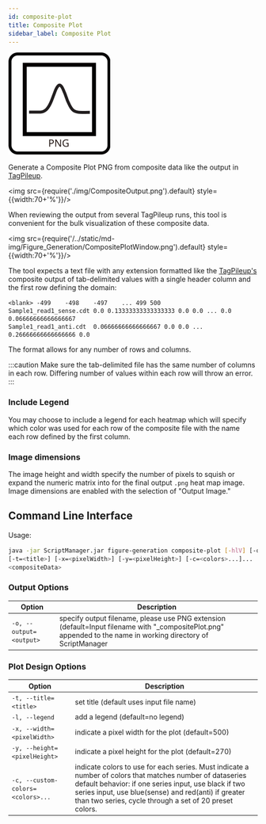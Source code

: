 ```yaml
---
id: composite-plot
title: Composite Plot
sidebar_label: Composite Plot
---
```


![Composite Plot](/../static/icons/Figure_Generation/Composite-plot.svg)

Generate a Composite Plot PNG from composite data like the output in [TagPileup][tag-pileup].

<img src={require('./img/CompositeOutput.png').default} style={{width:70+'%'}}/>

When reviewing the output from several TagPileup runs, this tool is convenient for the bulk visualization of these composite data.

<img src={require('/../static/md-img/Figure_Generation/CompositePlotWindow.png').default} style={{width:70+'%'}}/>

The tool expects a text file with any extension formatted like the [TagPileup's][tag-pileup] composite output of tab-delimited values with a single header column and the first row defining the domain:

```
<blank>	-499	-498	-497	...	499	500
Sample1_read1_sense.cdt	0.0	0.13333333333333333	0.0	0.0	...	0.0	0.06666666666666667
Sample1_read1_anti.cdt	0.06666666666666667	0.0	0.0	...	0.26666666666666666	0.0
```

The format allows for any number of rows and columns.

:::caution
Make sure the tab-delimited file has the same number of columns in each row. Differing number of values within each row will throw an error.
:::

### Include Legend

You may choose to include a legend for each heatmap which will specify which color was used for each row of the composite file with the name each row defined by the first column.

### Image dimensions

The image height and width specify the number of pixels to squish or expand the numeric matrix into for the final output `.png` heat map image. Image dimensions are enabled with the selection of "Output Image."


## Command Line Interface

Usage:

```bash
java -jar ScriptManager.jar figure-generation composite-plot [-hlV] [-o=<output>]
[-t=<title>] [-x=<pixelWidth>] [-y=<pixelHeight>] [-c=<colors>...]...
<compositeData>
```

### Output Options

| Option | Description |
| ------ | ----------- |
| `-o, --output=<output>` | specify output filename, please use PNG extension (default=Input filename with "\_compositePlot.png" appended to the name in working directory of ScriptManager |

### Plot Design Options

| Option | Description |
| ------ | ----------- |
| `-t, --title=<title>`             | set title (default uses input file name)            |
| `-l, --legend`                    | add a legend (default=no legend)                    |
| `-x, --width=<pixelWidth>`        | indicate a pixel width for the plot (default=500)   |
| `-y, --height=<pixelHeight>`      | indicate a pixel height for the plot (default=270)  |
| `-c, --custom-colors=<colors>...` | indicate colors to use for each series. Must indicate a number of colors that matches number of dataseries default behavior: if one series input, use black if two series input, use blue(sense) and red(anti) if greater than two series, cycle through a set of 20 preset colors. |

[tag-pileup]:/docs/read-analysis/tag-pileup

[color-hex-url]:http://www.javascripter.net/faq/rgbtohex.htm
[png-format]:/docs/file-formats
